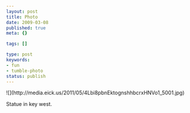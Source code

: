 ```yaml
---
layout: post
title: Photo
date: 2009-03-08
published: true
meta: {}

tags: []

type: post
keywords:
- fun
- tumble-photo
status: publish
---
```

<div class="figure">            ![](http://media.eick.us/2011/05/4Lbi8pbnEktognshhbcrxHNVo1_5001.jpg)        </div>

Statue in key west.

